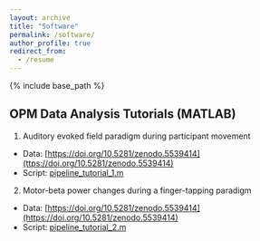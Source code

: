 ```yaml
---
layout: archive
title: "Software"
permalink: /software/
author_profile: true
redirect_from:
  - /resume
---
```


{% include base_path %}

## OPM Data Analysis Tutorials (MATLAB)

1. Auditory evoked field paradigm during participant movement
- Data: [https://doi.org/10.5281/zenodo.5539414](ttps://doi.org/10.5281/zenodo.5539414)
- Script: [pipeline_tutorial_1.m](https://github.com/FIL-OPMEG/tutorials_interference/blob/main/pipeline_tutorial_2.m)

2. Motor-beta power changes during a finger-tapping paradigm
- Data: [https://doi.org/10.5281/zenodo.5539414](https://doi.org/10.5281/zenodo.5539414)
- Script: [pipeline_tutorial_2.m](https://github.com/FIL-OPMEG/tutorials_interference/blob/main/pipeline_tutorial_2.m)